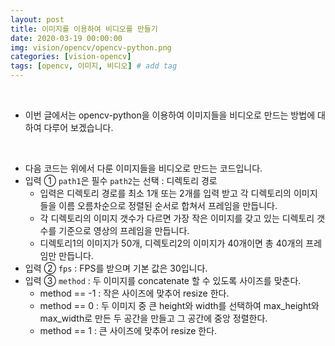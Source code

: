 ```yaml
---
layout: post
title: 이미지를 이용하여 비디오를 만들기
date: 2020-03-19 00:00:00
img: vision/opencv/opencv-python.png
categories: [vision-opencv] 
tags: [opencv, 이미지, 비디오] # add tag
---
```


<br>

- 이번 글에서는 opencv-python을 이용하여 이미지들을 비디오로 만드는 방법에 대하여 다루어 보겠습니다.

<br>

- 다음 코드는 위에서 다룬 이미지들을 비디오로 만드는 코드입니다.
- 입력 ① `path1`은 필수 `path2`는 선택 : 디렉토리 경로
    - 입력은 디렉토리 경로를 최소 1개 또는 2개를 입력 받고 각 디렉토리의 이미지들을 이름 오름차순으로 정렬된 순서로 합쳐서 프레임을 만듭니다.
    - 각 디렉토리의 이미지 갯수가 다르면 가장 작은 이미지를 갖고 있는 디렉토리 갯수를 기준으로 영상의 프레임을 만듭니다.
    - 디렉토리1의 이미지가 50개, 디렉토리2의 이미지가 40개이면 총 40개의 프레임만 만듭니다.
- 입력 ② `fps` : FPS를 받으며 기본 값은 30입니다.
- 입력 ③ `method` : 두 이미지를 concatenate 할 수 있도록 사이즈를 맞춘다.
    - method == -1 : 작은 사이즈에 맞추어 resize 한다.
    - method == 0 : 두 이미지 중 큰 height와 width를 선택하여 max_height와 max_width로 만든 두 공간을 만들고 그 공간에 중앙 정렬한다.
    - method == 1 : 큰 사이즈에 맞추어 resize 한다.
